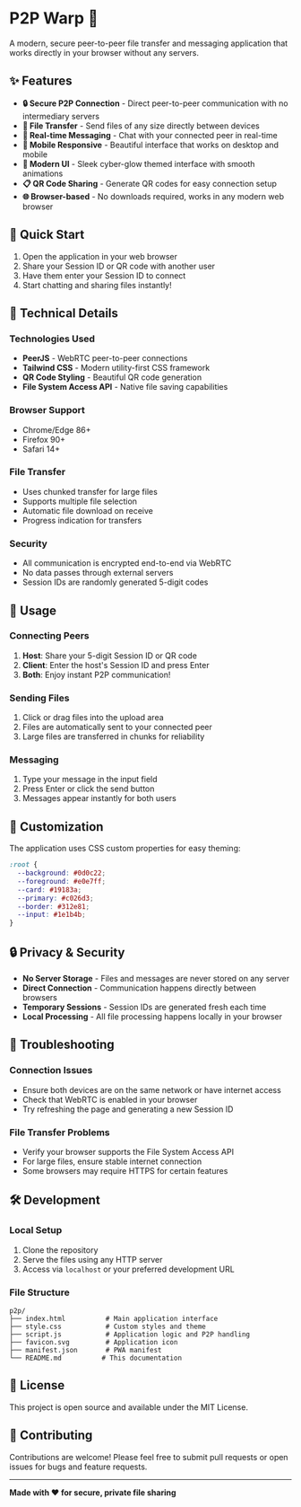 # P2P Warp 🚀

A modern, secure peer-to-peer file transfer and messaging application that works directly in your browser without any servers.

## ✨ Features

- **🔒 Secure P2P Connection** - Direct peer-to-peer communication with no intermediary servers
- **📁 File Transfer** - Send files of any size directly between devices
- **💬 Real-time Messaging** - Chat with your connected peer in real-time
- **📱 Mobile Responsive** - Beautiful interface that works on desktop and mobile
- **🎨 Modern UI** - Sleek cyber-glow themed interface with smooth animations
- **📋 QR Code Sharing** - Generate QR codes for easy connection setup
- **🌐 Browser-based** - No downloads required, works in any modern web browser

## 🚀 Quick Start

1. Open the application in your web browser
2. Share your Session ID or QR code with another user
3. Have them enter your Session ID to connect
4. Start chatting and sharing files instantly!

## 🔧 Technical Details

### Technologies Used
- **PeerJS** - WebRTC peer-to-peer connections
- **Tailwind CSS** - Modern utility-first CSS framework
- **QR Code Styling** - Beautiful QR code generation
- **File System Access API** - Native file saving capabilities

### Browser Support
- Chrome/Edge 86+
- Firefox 90+
- Safari 14+

### File Transfer
- Uses chunked transfer for large files
- Supports multiple file selection
- Automatic file download on receive
- Progress indication for transfers

### Security
- All communication is encrypted end-to-end via WebRTC
- No data passes through external servers
- Session IDs are randomly generated 5-digit codes

## 📱 Usage

### Connecting Peers
1. **Host**: Share your 5-digit Session ID or QR code
2. **Client**: Enter the host's Session ID and press Enter
3. **Both**: Enjoy instant P2P communication!

### Sending Files
1. Click or drag files into the upload area
2. Files are automatically sent to your connected peer
3. Large files are transferred in chunks for reliability

### Messaging
1. Type your message in the input field
2. Press Enter or click the send button
3. Messages appear instantly for both users

## 🎨 Customization

The application uses CSS custom properties for easy theming:

```css
:root {
  --background: #0d0c22;
  --foreground: #e0e7ff;
  --card: #19183a;
  --primary: #c026d3;
  --border: #312e81;
  --input: #1e1b4b;
}
```

## 🔒 Privacy & Security

- **No Server Storage** - Files and messages are never stored on any server
- **Direct Connection** - Communication happens directly between browsers
- **Temporary Sessions** - Session IDs are generated fresh each time
- **Local Processing** - All file processing happens locally in your browser

## 🐛 Troubleshooting

### Connection Issues
- Ensure both devices are on the same network or have internet access
- Check that WebRTC is enabled in your browser
- Try refreshing the page and generating a new Session ID

### File Transfer Problems
- Verify your browser supports the File System Access API
- For large files, ensure stable internet connection
- Some browsers may require HTTPS for certain features

## 🛠️ Development

### Local Setup
1. Clone the repository
2. Serve the files using any HTTP server
3. Access via `localhost` or your preferred development URL

### File Structure
```
p2p/
├── index.html          # Main application interface
├── style.css           # Custom styles and theme
├── script.js           # Application logic and P2P handling
├── favicon.svg         # Application icon
├── manifest.json       # PWA manifest
└── README.md          # This documentation
```

## 📄 License

This project is open source and available under the MIT License.

## 🤝 Contributing

Contributions are welcome! Please feel free to submit pull requests or open issues for bugs and feature requests.

---

**Made with ❤️ for secure, private file sharing**